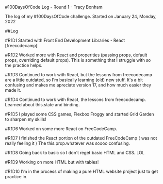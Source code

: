 #100DaysOfCode Log - Round 1 - Tracy Bonham

The log of my #100DaysOfCode challenge. Started on January 24, Monday, 2022

##Log


#R1D1
Started with Front End Development Libraries - React [freecodecamp]

#R1D2
Worked more with React and properities (passing props, default props, overriding default props). 
This is something that I struggle with so the practice helps.

#R1D3
Continued to work with React, but the lessons from freecodecamp are a little outdated, so I'm basically learning (old) new stuff. 
It's a bit confusing and makes me apreciate version 17, and how much easier they made it.

#R1D4
Continued to work with React, the lessons from freecodecamp. Learned about this.state and binding.

#R1D5
I played some CSS games, Flexbox Froggy and started Grid Garden to sharpen my skills!

#R1D6
Worked on some more React on FreeCodeCamp. 

#R1D7
I finished the React portion of the outdated FreeCodeCamp ( was not really feeling it ) The this.prop.whatever was soooo confusing.

#R1D8
Going back to basic so I don't reget basic HTML and CSS. LOL

#R1D9
Working on more HTML but with tables!

#R1D10
I'm in the process of making a pure HTML website project just to get practice in.
